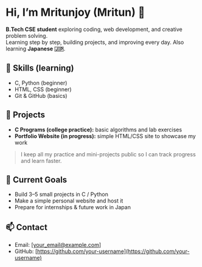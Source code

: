# Hi, I’m Mritunjoy (Mritun) 👋

**B.Tech CSE student** exploring coding, web development, and creative problem solving.  
Learning step by step, building projects, and improving every day. Also learning **Japanese 🇯🇵**.

## 🔧 Skills (learning)
- C, Python (beginner)
- HTML, CSS (beginner)
- Git & GitHub (basics)

## 🚀 Projects
- **C Programs (college practice):** basic algorithms and lab exercises  
- **Portfolio Website (in progress):** simple HTML/CSS site to showcase my work

> I keep all my practice and mini-projects public so I can track progress and learn faster.

## 🎯 Current Goals
- Build 3–5 small projects in C / Python  
- Make a simple personal website and host it  
- Prepare for internships & future work in Japan

## 📫 Contact
- Email: [your_email@example.com]
- GitHub: [https://github.com/your-username](https://github.com/your-username)
